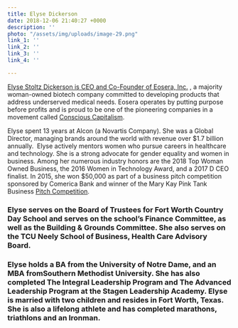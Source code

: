 ```yaml
---
title: Elyse Dickerson
date: 2018-12-06 21:40:27 +0000
description: ''
photo: "/assets/img/uploads/image-29.png"
link_1: ''
link_2: ''
link_3: ''
link_4: ''

---
```

[Elyse Stoltz Dickerson is CEO and Co-Founder of ](https://www.healthwildcatters.com/mentors?__hstc=3037743.f7bd35a287fedde99311d751bfe42fd4.1542227144562.1543597132524.1543863854462.7&__hssc=3037743.335.1543863854462&__hsfp=2847743631&hsutk=f7bd35a287fedde99311d751bfe42fd4#4b4f7dd93d9d0fb845933b4b7855e918)[Eosera, Inc.](http://www.eosera.com/) , a majority woman-owned biotech company committed to developing products that address underserved medical needs. Eosera operates by putting purpose before profits and is proud to be one of the pioneering companies in a movement called [Conscious Capitalism](https://info.earwaxmd.com/blog/eosera-pioneers-in-conscious-capitalism).

 Elyse spent 13 years at Alcon (a Novartis Company). She was a Global Director, managing brands around the world with revenue over $1.7 billion annually.  Elyse actively mentors women who pursue careers in healthcare and technology. She is a strong advocate for gender equality and women in business. Among her numerous industry honors are the 2018 Top Woman Owned Business, the 2016 Women in Technology Award, and a 2017 D CEO finalist. In 2015, she won $50,000 as part of a business pitch competition sponsored by Comerica Bank and winner of the Mary Kay Pink Tank Business [Pitch Competition](http://www.fortworthbusiness.com/news/briefs/health-notes-fort-worth-biotech-startup-pitch-perfect/article_211f708e-efde-11e6-b29c-07e946e4be93.html).

### Elyse serves on the Board of Trustees for Fort Worth Country Day School and serves on the school’s Finance Committee, as well as the Building & Grounds Committee. She also serves on the TCU Neely School of Business, Health Care Advisory Board.

### Elyse holds a BA from the University of Notre Dame, and an MBA fromSouthern Methodist University. She has also completed The Integral Leadership Program and The Advanced Leadership Program at the Stagen Leadership Academy. Elyse is married with two children and resides in Fort Worth, Texas. She is also a lifelong athlete and has completed marathons, triathlons and an Ironman.